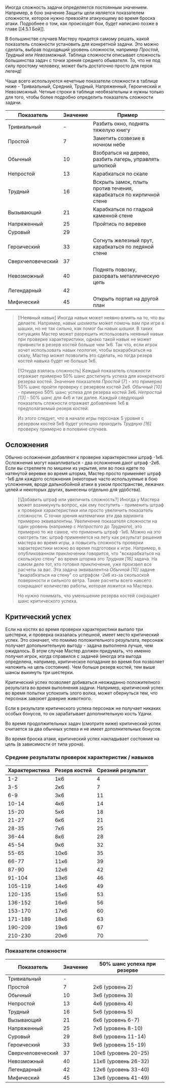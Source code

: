 Иногда сложность задачи определяется постоянным значением. Например, в бою значение Защиты цели является показателем сложности, которое нужно превзойти атакующему во время броска атаки. Подробнее о том, как происходят бои, будет написано позже в главе [[4.5.1 Бой]].

В большинстве случаев Мастеру придется самому решать, какой показатель сложности установить для конкретной задачи. Это можно сделать, выбрав подходящий уровень сложности, например *Простой*, *Трудный* или *Невозможный*.  Таблица сложности описывает сложность большинства задач с точки зрения среднего обывателя. То, что не под силу простому человеку, может быть достаточно просто для героя легенд! 

Чаще всего используются нечетные показатели сложности в таблице ниже - Тривиальный, Средний, Трудный, Напряженный, Героический и Невозможный. Четные строки в таблице необязательны и нужны только для того, чтобы более подробно определить показатель сложности задачи.

| Показатель | Значение | Пример|
|----------|----------|----------|
|Тривиальный|-|Разбить окно, поднять тяжелую книгу|
|Простой|7|Заметить созвезие в ночном небе
|Обычный|10|Взобраться на дерево, разбить лагерь, управлять шлюпкой
|Непростой|13|Карабкаться по скале
|Трудный|16|Вскрыть замок, плыть против течения, карабкаться по кирпичной стене
|Вызывающий|21|Карабкаться по гладкой каменной стене
|Напряженный|25|Пройтись по веревке
|Суровый|29|
|Героический|33|Согнуть железный прут, карабкаться по ледяной стене
|Сверхчеловеческий|37|
|Невозможный|40|Поднять повозку, разорвать металлическую цепь
|Легендарный|42|
|Мифический|45|Открыть портал на другой план

>[!Неявный навык]
>Иногда навык может неявно влиять на то, что вы делаете. Например, навык *шахматы* может помочь вам при игре в шашки, но не так сильно, как помог бы навык *шашки*. В таких ситуациях Мастер может разрешить использовать неявный навык при проверке характеристики, однако такой навык не может привнести в резерв костей больше чем 1к6. Так что, если игрок хочет использовать навык *геология*, чтобы вскарабкаться на скалу, Мастер может позволить это сделать, но тогда резерв костей навыка будет не больше 1к6.

>[!Откуда взялась сложность]
>Каждый показатель сложности отражает примерно 50% шанс достигнуть успеха для конкретного резерва костей. Значение показателя *Простой* \[7\] - это примерно 50% шанс пройти проверку с резервом костей 2к6. *Обычный \[10\]* - примерно 50% шанс успеха для резерва костей 3к6. *Непростой \[13\]* - 50% шанс для 4к6 и так далее.  Каждый следующий показатель сложности отражает добавление 1к6 в предполагаемый резерв костей.
>
>Из этого следует, что в начале игры персонаж 5 уровня с резервом костей 5к6 будет успешно проходить *Трудную \[16\]* проверку примерно в половине случаев.

## Осложнения
Обычно осложнения добавляют к проверке характеристики штраф -1к6. Осложнения могут накапливаться - два осложнения дают штраф -2к6. Если вы стреляете по мишени из укрытия, или во пока идете по натянутой веревке во время шторма, Мастер просто применяет штраф -1к6 для каждого осложнения (некоторые часто используемые в бою усложнения, вроде дальнобойной атаки в узком пространстве, лежачих целей и некоторых других, вынесены отдельно для удобства).

>[!Добавить штраф или увеличить сложность?]
>Иногда у Мастера может возникунуть вопрос, как ему поступить - применить штраф к проверке характеристики или просто увеличить показатель сложности. С точки зрения математики эти два варианта примерно эквивалентны. Увеличение показателя сложности на один уровень (например с *Непростого* до *Трудного*), это примерно то же самое, что применить штраф -1к6. Можно на это смотреть так: штраф применяется на лету как результат решения мастера во время игры, а повысить сложность проверки характеристики можно во время подготовки к игре. 
>Например, в опубликованном приключении говорится, что "вскарабкаться на скользкую стену" во время шторма это *Трудная \[16\]* задача. На самом деле тот, кто готовил приключение, уже произвел все расчеты за вас. Эта задача эквивалентна *Обычной \[10\]* задаче "вкарабкаться на стену" cо штрафом -2к6 из-за скользской поверхности и сильного ветра. Такие расчеты всего навсего сокращают количество работы, которая ложится на Мастера.
>
>Но нужно понимать, что уменьшение резерва костей сокращает шанс критического успеха.

## Критический успех
Если на костях во время проверки характеристики выпало три шестерки, и проверка оказалась успешной, имеет место критический успех. Это означает, что помимо положительного результата, персонаж получает допольнительную выгоду - задача выполнена лучше, чем ожидалось. В этом случае Мастер должен придумать, что именно получил игрок, когда справился с задачей (иногда эта выгода определена, например, критическое попадание во время боя позволяет наложить на цель состояние). Чем больше резерв костей, тем выше шансы выкинуть три шестерки.

Критический успех позволяет добиваться неожиданно положителного результата во время выполнения задачи. Например, критический успех во время попытки успокоить злого волка, может обернуться тем, что персонаж завоюет доверие животного.

Если в результате критического успеха персонаж не получает никаких особых бонусов, то он зарабатывает дополнительную кость Удачи. 

Во время продолжительных задач (смотрите ниже) критический успех считается за два обычных успеха и не имеет дополнительных бонусов.

Во время броска атаки, критический успех накладывает состояние на цель (в зависимости от типа урона).

### Средние результаты проверок характеристик / навыков
Характеристика | Резерв костей | Срезний результат
-|-|-
1-2 | 1к6 | 4
3-5 | 2к6 | 7
6-9 | 3к6 | 11
10-14 | 4к6 | 14
15-20 | 5к6 | 18
21-27 | 6к6 | 21
28-35 | 7к6 | 25
36-44 | 8к6 | 28
45-54 | 9к6 | 32
55-65 | 10к6 | 35
66-77 | 11к6 | 39
87-90 | 12к6 | 42
91-104 | 13к6 | 46
105-119 | 14к6 | 49
120-135 | 15к6 | 53
136-152 | 16к6 | 56
153-170 | 17к6 | 60
171-189 | 18к6 | 63
190-209 | 19к6 | 67
210-230 | 20к6 | 70

### Показатели сложности
| Показатель | Значение | 50% шанс успеха при резерве|
|----------|----------|----------|
|Тривиальный|-||
|Простой|7|2к6 (уровень 2)
|Обычный|10|3к6 (уровень 3)
|Непростой|13|4к6 (уровень 4)
|Трудный|16|5к6 (уровень 5)
|Вызывающий|21|6к6 (уровень 6-7)
|Напряженный|25|7к6 (уровень 8-10)
|Суровый|29|8к6 (уровень 11-14)
|Героический|33|9к6 (уровень 15-19)
|Сверхчеловеческий|37|10к6 (уровень 20-25)
|Невозможный|40|11к6 (уровень 26-32)
|Легендарный|42|12к6 (уровень 33-40)
|Мифический|45|13к6 (уровень 41-49)
